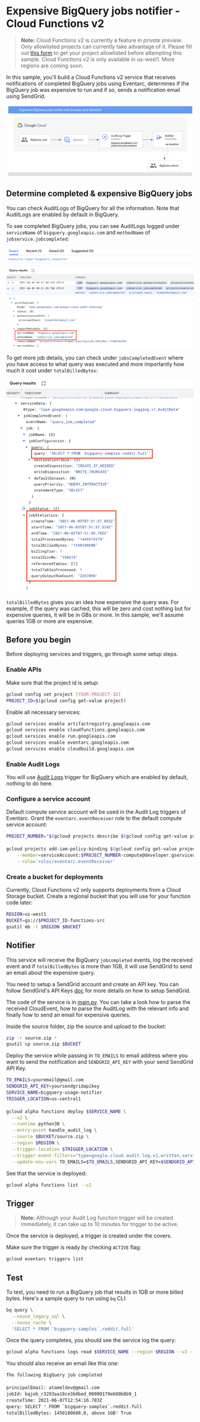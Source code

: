 # Expensive BigQuery jobs notifier - Cloud Functions v2

> **Note:** Cloud Functions v2 is currently a feature in *private preview*.
> Only allowlisted projects can currently take advantage of it. Please fill out
> [this form](https://docs.google.com/forms/d/e/1FAIpQLSeaZYta3UR-QCYUEByvIyNbQab63lQBIYhCQfrItp7zYrnATw/viewform)
> to get your project allowlisted before attempting this sample.
> Cloud Functions v2 is only available in us-west1. More regions are coming
> soon.

In this sample, you'll build a Cloud Functions v2 service that receives
notifications of completed BigQuery jobs using Eventarc, determines if the
BigQuery job was expensive to run and if so, sends a notification email using
SendGrid.

![BigQuery Jobs Notifier](../bigquery-jobs-notifier.png)

## Determine completed & expensive BigQuery jobs

You can check AuditLogs of BigQuery for all the information. Note that AuditLogs
are enabled by default in BigQuery.

To see completed BigQuery jobs, you can see AuditLogs logged under
`serviceName` of `bigquery.googleapis.com` and `methodName` of `jobservice.jobcompleted`:

![BigQuery AuditLog](../bigquery-auditlog1.png)

To get more job details, you can check under `jobsCompletedEvent` where you have
access to what query was executed and more importantly how much it cost under
`totalBilledBytes`:

![BigQuery AuditLog](../bigquery-auditlog2.png)

`totalBilledBytes` gives you an idea how expensive the query was. For example,
if the query was cached, this will be zero and cost nothing but for expensive
queries, it will be in GBs or more. In this sample, we'll assume queries 1GB or
more are expensive.

## Before you begin

Before deploying services and triggers, go through some setup steps.

### Enable APIs

Make sure that the project id is setup:

```sh
gcloud config set project [YOUR-PROJECT-ID]
PROJECT_ID=$(gcloud config get-value project)
```

Enable all necessary services:

```sh
gcloud services enable artifactregistry.googleapis.com
gcloud services enable cloudfunctions.googleapis.com
gcloud services enable run.googleapis.com
gcloud services enable eventarc.googleapis.com
gcloud services enable cloudbuild.googleapis.com
```

### Enable Audit Logs

You will use [Audit Logs](https://console.cloud.google.com/iam-admin/audit)
trigger for BigQuery which are enabled by default, nothing to do here.

### Configure a service account

Default compute service account will be used in the Audit Log triggers of Eventarc. Grant the
`eventarc.eventReceiver` role to the default compute service account:

```sh
PROJECT_NUMBER="$(gcloud projects describe $(gcloud config get-value project) --format='value(projectNumber)')"

gcloud projects add-iam-policy-binding $(gcloud config get-value project) \
    --member=serviceAccount:$PROJECT_NUMBER-compute@developer.gserviceaccount.com \
    --role='roles/eventarc.eventReceiver'
```

### Create a bucket for deployments

Currently, Cloud Functions v2 only supports deployments from a Cloud Storage
bucket. Create a regional bucket that you will use for your function code later:

```sh
REGION=us-west1
BUCKET=gs://$PROJECT_ID-functions-src
gsutil mb -l $REGION $BUCKET
```

## Notifier

This service will receive the BigQuery `jobcompleted` events, log the received
event and if `totalBilledBytes` is more than 1GB, it will use SendGrid to send an
email about the expensive query.

You need to setup a SendGrid account and create an API key. You can follow
SendGrid's API Keys [doc](https://app.sendgrid.com/settings/api_keys) for more
details on how to setup SendGrid.

The code of the service is in [main.py](main.py). You can take a look how to parse
the received CloudEvent, how to parse the AuditLog with the relevant info and
finally how to send an email for expensive queries.

Inside the source folder, zip the source and upload to the bucket:

```sh
zip -r source.zip *
gsutil cp source.zip $BUCKET
```

Deploy the service while passing in `TO_EMAILS` to email address where you want
to send the notification and `SENDGRID_API_KEY` with your send SendGrid API Key.

```sh
TO_EMAILS=youremail@gmail.com
SENDGRID_API_KEY=yoursendgridapikey
SERVICE_NAME=bigquery-usage-notifier
TRIGGER_LOCATION=us-central1

gcloud alpha functions deploy $SERVICE_NAME \
  --v2 \
  --runtime python38 \
  --entry-point handle_audit_log \
  --source $BUCKET/source.zip \
  --region $REGION \
  --trigger-location $TRIGGER_LOCATION \
  --trigger-event-filters="type=google.cloud.audit.log.v1.written,serviceName=bigquery.googleapis.com,methodName=jobservice.jobcompleted" \
  --update-env-vars TO_EMAILS=$TO_EMAILS,SENDGRID_API_KEY=$SENDGRID_API_KEY
```

See that the service is deployed:

```sh
gcloud alpha functions list --v2
```

## Trigger

> **Note:** Although your Audit Log function trigger will be created
> immediately, it can take up to 10 minutes for trigger to be active.

Once the service is deployed, a trigger is created under the covers.

Make sure the trigger is ready by checking `ACTIVE` flag:

```sh
gcloud eventarc triggers list
```

## Test

To test, you need to run a BigQuery job that results in 1GB or more billed
bytes. Here's a sample query to run using `bq` CLI:

```sh
bq query \
  --nouse_legacy_sql \
  --nouse_cache \
  'SELECT * FROM `bigquery-samples`.reddit.full'
```

Once the query completes, you should see the service log the query:

```sh
gcloud alpha functions logs read $SERVICE_NAME --region $REGION --v2 --limit=100
```

You should also receive an email like this one:

```sh
The following BigQuery job completed

principalEmail: atameldev@gmail.com
jobId: bqjob_r3293aa18ce3b8bed_00000179e689b8b9_1
createTime: 2021-06-07T12:54:16.783Z
query: SELECT * FROM `bigquery-samples`.reddit.full
totalBilledBytes: 1450180608.0, above 1GB? True
```
